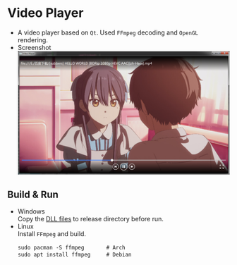 # Video Player
* A video player based on `Qt`. Used `FFmpeg` decoding and `OpenGL` rendering.
* Screenshot
![image](./screenshot/run.png)
## Build & Run
* Windows<br>
    Copy the [DLL files](./ffmpeg/win64/bin) to release directory before run.
* Linux<br>
    Install `FFmpeg` and build.
    ```shell
    sudo pacman -S ffmpeg       # Arch
    sudo apt install ffmpeg     # Debian
    ```